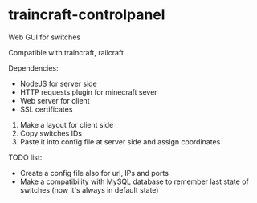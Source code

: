 # traincraft-controlpanel
Web GUI for switches

Compatible with traincraft, railcraft

Dependencies:
- NodeJS for server side
- HTTP requests plugin for minecraft sever
- Web server for client
- SSL certificates

1. Make a layout for client side
2. Copy switches IDs
3. Paste it into config file at server side and assign coordinates

TODO list:
- Create a config file also for url, IPs and ports
- Make a compatibility with MySQL database to remember last state of switches (now it's always in default state)
